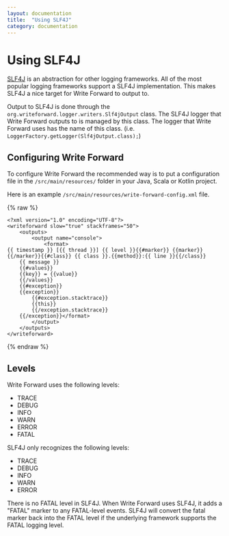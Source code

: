 ```yaml
---
layout: documentation
title:  "Using SLF4J"
category: documentation
---
```


# Using SLF4J

[SLF4J](http://www.slf4j.org/) is an abstraction for other logging frameworks. All of the most popular logging frameworks support a SLF4J implementation. This makes SLF4J a nice target for Write Forward to output to.

Output to SLF4J is done through the `org.writeforward.logger.writers.Slf4jOutput` class. The SLF4J logger that Write Forward outputs to is managed by this class. The logger that Write Forward uses has the name of this class. (i.e. `LoggerFactory.getLogger(Slf4jOutput.class);`)

## Configuring Write Forward
To configure Write Forward the recommended way is to put a configuration file in the  `/src/main/resources/` folder in your Java, Scala or Kotlin project.

Here is an example `/src/main/resources/write-forward-config.xml` file.

{% raw %}

    <?xml version="1.0" encoding="UTF-8"?>
    <writeforward slow="true" stackframes="50">
    	<outputs>
    		<output name="console">
    			<format>
    {{ timestamp }} [{{ thread }}] {{ level }}{{#marker}} {{marker}}{{/marker}}{{#class}} {{ class }}.{{method}}:{{ line }}{{/class}}
    	{{ message }}
    	{{#values}}
    	{{key}} = {{value}}
    	{{/values}}
    	{{#exception}}
    	{{exception}}
    		{{#exception.stacktrace}}
    		{{this}}
    		{{/exception.stacktrace}}
    	{{/exception}}</format>
    		</output>
    	</outputs>
    </writeforward>

{% endraw %}

## Levels

Write Forward uses the following levels:
 - TRACE
 - DEBUG
 - INFO
 - WARN
 - ERROR
 - FATAL

SLF4J only recognizes the following levels:
 - TRACE
 - DEBUG
 - INFO
 - WARN
 - ERROR

There is no FATAL level in SLF4J. When Write Forward uses SLF4J, it adds a "FATAL" marker to any FATAL-level events. SLF4J will convert the fatal marker back into the FATAL level if the underlying framework supports the FATAL logging level.
